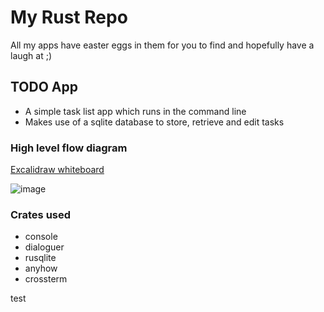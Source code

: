 # My Rust Repo

All my apps have easter eggs in them for you to find and hopefully have a laugh at ;)

## TODO App
* A simple task list app which runs in the command line
* Makes use of a sqlite database to store, retrieve and edit tasks

### High level flow diagram
[Excalidraw whiteboard](https://link.excalidraw.com/readonly/4OawDcboWIFdRuIeU3ns?darkMode=true)

![image](https://github.com/user-attachments/assets/588775c4-9cf8-4352-85fb-af89d99de0ae)

### Crates used
* console
* dialoguer
* rusqlite
* anyhow
* crossterm


test
